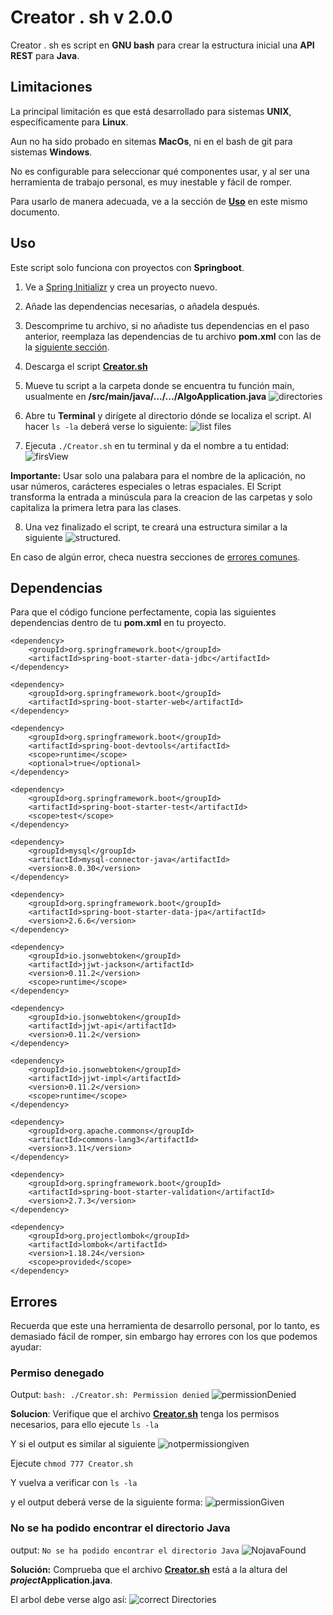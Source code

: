 # Creator . sh v 2.0.0
Creator . sh es script en **GNU bash** para crear la estructura inicial una **API REST** para **Java**.

## Limitaciones
La principal limitación es que está desarrollado para sistemas **UNIX**, específicamente para **Linux**.

Aun no ha sido probado en sitemas **MacOs**, ni en el bash de git para sistemas **Windows**.

No es configurable para seleccionar qué componentes usar, y al ser una herramienta de trabajo personal, es muy inestable y fácil de romper.

Para usarlo de manera adecuada, ve a la sección de [**Uso**](#uso) en este mismo documento.

## Uso
Este script solo funciona con proyectos con **Springboot**.

1. Ve a [Spring Initializr](https://start.spring.io/) y crea un proyecto nuevo.
   
2. Añade las dependencias necesarias, o añadela después.
   
3. Descomprime tu archivo, si no añadiste tus dependencias en el paso anterior, reemplaza las dependencias de tu archivo **pom.xml** con las de la [siguiente sección](#dependencias).
   
4. Descarga el script [**Creator.sh**](#) 
   
5. Mueve tu script a la carpeta donde se encuentra tu función main, usualmente en **/src/main/java/.../.../AlgoApplication.java**
![directories](img/../img-doc/directories.png)

6. Abre tu **Terminal** y dirígete al directorio dónde se localiza el script. Al hacer `ls -la` deberá verse lo siguiente: ![list files](img-doc/list.png)

7. Ejecuta `./Creator.sh` en tu terminal y da el nombre a tu entidad:
![firsView](img-doc/firstView.png)

**Importante:** Usar solo una palabara para el nombre de la aplicación, no usar números, carácteres especiales o letras espaciales. El Script transforma la entrada a minúscula para la creacion de las carpetas y solo capitaliza la primera letra para las clases.

8. Una vez finalizado el script, te creará una estructura similar a la siguiente 
![structured](img-doc/created.png).
   
En caso de algún error, checa nuestra secciones de [errores comunes](#errores).

## Dependencias
Para que el código funcione perfectamente, copia las siguientes dependencias dentro de tu **pom.xml** en tu proyecto.


	<dependency>
		<groupId>org.springframework.boot</groupId>
		<artifactId>spring-boot-starter-data-jdbc</artifactId>
	</dependency>
        
	<dependency>
		<groupId>org.springframework.boot</groupId>
		<artifactId>spring-boot-starter-web</artifactId>
	</dependency>

	<dependency>
		<groupId>org.springframework.boot</groupId>
		<artifactId>spring-boot-devtools</artifactId>
		<scope>runtime</scope>
		<optional>true</optional>
	</dependency>
        
	<dependency>
		<groupId>org.springframework.boot</groupId>
		<artifactId>spring-boot-starter-test</artifactId>
		<scope>test</scope>
	</dependency>
        
	<dependency>
		<groupId>mysql</groupId>
		<artifactId>mysql-connector-java</artifactId>
		<version>8.0.30</version>
	</dependency>
        
	<dependency>
		<groupId>org.springframework.boot</groupId>
		<artifactId>spring-boot-starter-data-jpa</artifactId>
		<version>2.6.6</version>
	</dependency>
        
	<dependency>
		<groupId>io.jsonwebtoken</groupId>
		<artifactId>jjwt-jackson</artifactId>
		<version>0.11.2</version>
		<scope>runtime</scope>
	</dependency>
        
	<dependency>
		<groupId>io.jsonwebtoken</groupId>
		<artifactId>jjwt-api</artifactId>
		<version>0.11.2</version>
	</dependency>
        
	<dependency>
		<groupId>io.jsonwebtoken</groupId>
		<artifactId>jjwt-impl</artifactId>
		<version>0.11.2</version>
		<scope>runtime</scope>
	</dependency>
        
	<dependency>
		<groupId>org.apache.commons</groupId>
		<artifactId>commons-lang3</artifactId>
		<version>3.11</version>
	</dependency>
        
	<dependency>
		<groupId>org.springframework.boot</groupId>
		<artifactId>spring-boot-starter-validation</artifactId>
		<version>2.7.3</version>
	</dependency>

	<dependency>
		<groupId>org.projectlombok</groupId>
		<artifactId>lombok</artifactId>
		<version>1.18.24</version>
		<scope>provided</scope>
	</dependency>

## Errores
Recuerda que este una herramienta de desarrollo personal, por lo tanto, es demasiado fácil de romper, sin embargo hay errores con los que podemos ayudar:

### Permiso denegado
Output: `bash: ./Creator.sh: Permission denied` 
![permissionDenied](img-doc/error-permission.png)

**Solucion**: 
Verifique que el archivo [**Creator.sh**](#) tenga los permisos necesarios, para ello ejecute
`ls -la`

Y si el output es similar al siguiente
![notpermissiongiven](img-doc/notPermmision.png)

Ejecute 
`chmod 777 Creator.sh`

Y vuelva a verificar con `ls -la`

y el output deberá verse de la siguiente forma:
![permissionGiven](img-doc/permmisiongived.png)

### No se ha podido encontrar el directorio Java
output: `No se ha podido encontrar el directorio Java`
![NojavaFound](img-doc/java%20no%20found.png)

**Solución:** Comprueba que el archivo [**Creator.sh**](#) está a la altura del ***project*Application.java**.

El arbol debe verse algo así:
![correct Directories](img-doc/directories.png)